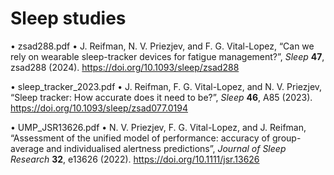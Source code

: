 # Sleep studies

•	zsad288.pdf
•	J. Reifman, N. V. Priezjev, and F. G. Vital-Lopez, “Can we rely on wearable sleep-tracker devices for fatigue management?”, *Sleep* **47**, zsad288 (2024). 
https://doi.org/10.1093/sleep/zsad288

•	sleep_tracker_2023.pdf
•	J. Reifman, F. G. Vital-Lopez, and N. V. Priezjev, “Sleep tracker: How accurate does it need to be?”, *Sleep* **46**, A85 (2023). https://doi.org/10.1093/sleep/zsad077.0194

•	UMP_JSR13626.pdf
•	N. V. Priezjev, F. G. Vital-Lopez, and J. Reifman, “Assessment of the unified model of performance: accuracy of group-average and individualised alertness predictions”, 
*Journal of Sleep Research* **32**, e13626 (2022). https://doi.org/10.1111/jsr.13626

 

